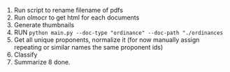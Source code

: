 1. Run script to rename filename of pdfs
2. Run olmocr to get html for each documents
3. Generate thumbnails
4. RUN `python main.py --doc-type "ordinance" --doc-path "./ordinances`
5. Get all unique proponents, normalize it (for now manually assign repeating or similar names the same proponent ids)
6. Classify
7. Summarize
8 done.